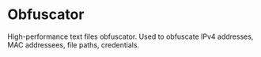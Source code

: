 # Obfuscator

High-performance text files obfuscator. Used to obfuscate IPv4 addresses, MAC addressees, file paths, credentials.

